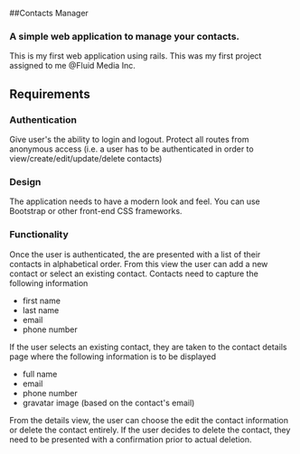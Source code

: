 ##Contacts Manager
### A simple web application to manage your contacts.
This is my first web application using rails. This was my first project assigned to me @Fluid Media Inc.

## Requirements

### Authentication

Give user's the ability to login and logout. Protect all routes from anonymous access (i.e. a user has to be authenticated in order to view/create/edit/update/delete contacts)

### Design

The application needs to have a modern look and feel. You can use Bootstrap or other front-end CSS frameworks.

### Functionality

Once the user is authenticated, the are presented with a list of their contacts in alphabetical order. From this view the user can add a new contact or select an existing contact. Contacts need to capture the following information

- first name
- last name
- email
- phone number

If the user selects an existing contact, they are taken to the contact details page where the following information is to be displayed

- full name
- email
- phone number
- gravatar image (based on the contact's email)

From the details view, the user can choose the edit the contact information or delete the contact entirely. If the user decides to delete the contact, they need to be presented with a confirmation prior to actual deletion.
